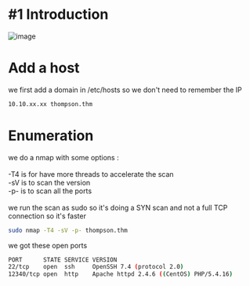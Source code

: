 # #1 Introduction

![image](https://github.com/MaTe0r/tryhackme.com/assets/94843357/c7fee9b7-2f20-4ab3-9474-c03a68a9c997)


# Add a host

we first add a domain in /etc/hosts so we don't need to remember the IP
```bash
10.10.xx.xx thompson.thm
```

# Enumeration

we do a nmap with some options :\
\
-T4 is for have more threads to accelerate the scan\
-sV is to scan the version\
-p- is to scan all the ports\
\
we run the scan as sudo so it's doing a SYN scan and not a full TCP connection so it's faster

```bash
sudo nmap -T4 -sV -p- thompson.thm
```

we got these open ports
```bash
PORT      STATE SERVICE VERSION
22/tcp    open  ssh     OpenSSH 7.4 (protocol 2.0)
12340/tcp open  http    Apache httpd 2.4.6 ((CentOS) PHP/5.4.16)
```
